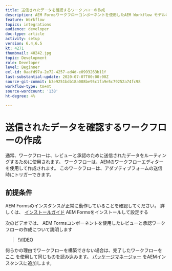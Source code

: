 ```yaml
---
title: 送信されたデータを確認するワークフローの作成
description: AEM Formsワークフローコンポーネントを使用したAEM Workflow モデルの作成で、送信されたデータを確認します。
feature: Workflow
topics: integrations
audience: developer
doc-type: article
activity: setup
version: 6.4,6.5
kt: 4271
thumbnail: 40242.jpg
topic: Development
role: Developer
level: Beginner
exl-id: 0aafd97a-2e72-4257-ad4d-e0993263b11f
last-substantial-update: 2020-07-07T00:00:00Z
source-git-commit: b3e9251bdb18a008be95c1fa9e5c79252a74fc98
workflow-type: tm+mt
source-wordcount: '138'
ht-degree: 4%

---
```


# 送信されたデータを確認するワークフローの作成

通常、ワークフローは、レビューと承認のために送信されたデータをルーティングするために使用されます。 ワークフローは、AEMのワークフローエディターを使用して作成されます。 このワークフローは、アダプティブフォームの送信時にトリガーできます。

## 前提条件

AEM Formsのインスタンスが正常に動作していることを確認してください。 詳しくは、 [インストールガイド](https://experienceleague.adobe.com/docs/experience-manager-65/forms/install-aem-forms/osgi-installation/installing-configuring-aem-forms-osgi.html) AEM Formsをインストールして設定する

次のビデオでは、 AEM Formsコンポーネントを使用したレビューと承認ワークフローの作成について説明します
>[!VIDEO](https://video.tv.adobe.com/v/40242?quality=12&learn=on)


何らかの理由でワークフローを構築できない場合は、完了したワークフローを [ここ](assets/review-submitted-data-workflow.zip) を使用して同じものを読み込みます。 [パッケージマネージャー](http://localhost:4502/crx/packmgr/index.jsp) をAEMインスタンスに追加します。
